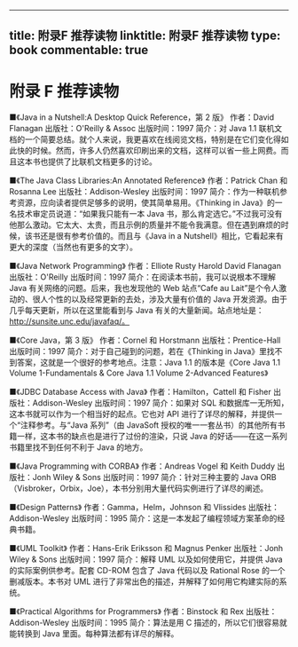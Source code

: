 
---
title: 附录F 推荐读物
linktitle: 附录F 推荐读物
type: book
commentable: true
---

# 附录 F 推荐读物

■《Java in a Nutshell:A Desktop Quick Reference，第 2 版》
作者：David Flanagan
出版社：O'Reilly & Assoc
出版时间：1997
简介：对 Java 1.1 联机文档的一个简要总结。就个人来说，我更喜欢在线阅览文档，特别是在它们变化得如此快的时候。然而，许多人仍然喜欢印刷出来的文档，这样可以省一些上网费。而且这本书也提供了比联机文档更多的讨论。

■《The Java Class Libraries:An Annotated Reference》
作者：Patrick Chan 和 Rosanna Lee
出版社：Addison-Wesley
出版时间：1997
简介：作为一种联机参考资源，应向读者提供足够多的说明，使其简单易用。《Thinking in Java》的一名技术审定员说道：“如果我只能有一本 Java 书，那么肯定选它。”不过我可没有他那么激动。它太大、太贵，而且示例的质量并不能令我满意。但在遇到麻烦的时候，该书还是很有参考价值的。而且与《Java in a Nutshell》相比，它看起来有更大的深度（当然也有更多的文字）。

■《Java Network Programming》
作者：Elliote Rusty Harold
David Flanagan
出版社：O'Reilly
出版时间：1997
简介：在阅读本书前，我可以说根本不理解 Java 有关网络的问题。后来，我也发现他的 Web 站点“Cafe au Lait”是个令人激动的、很人个性的以及经常更新的去处，涉及大量有价值的 Java 开发资源。由于几乎每天更新，所以在这里能看到与 Java 有关的大量新闻。站点地址是：http://sunsite.unc.edu/javafaq/。

■《Core Java，第 3 版》
作者：Cornel 和 Horstmann
出版社：Prentice-Hall
出版时间：1997
简介：对于自己碰到的问题，若在《Thinking in Java》里找不到答案，这就是一个很好的参考地点。注意：Java 1.1 的版本是《Core Java 1.1 Volume 1-Fundamentals & Core Java 1.1 Volume 2-Advanced Features》

■《JDBC Database Access with Java》
作者：Hamilton，Cattell 和 Fisher
出版社：Addison-Wesley
出版时间：1997
简介：如果对 SQL 和数据库一无所知，这本书就可以作为一个相当好的起点。它也对 API 进行了详尽的解释，并提供一个“注释参考。与“Java 系列”（由 JavaSoft 授权的唯一一套丛书）的其他所有书籍一样，这本书的缺点也是进行了过份的渲染，只说 Java 的好话——在这一系列书籍里找不到任何不利于 Java 的地方。

■《Java Programming with CORBA》
作者：Andreas Vogel 和 Keith Duddy
出版社：Jonh Wiley & Sons
出版时间：1997
简介：针对三种主要的 Java ORB（Visbroker，Orbix，Joe），本书分别用大量代码实例进行了详尽的阐述。

■《Design Patterns》
作者：Gamma，Helm，Johnson 和 Vlissides
出版社：Addison-Wesley
出版时间：1995
简介：这是一本发起了编程领域方案革命的经典书籍。

■《UML Toolkit》
作者：Hans-Erik Eriksson 和 Magnus Penker
出版社：Jonh Wiley & Sons
出版时间：1997
简介：解释 UML 以及如何使用它，并提供 Java 的实际案例供参考。配套 CD-ROM 包含了 Java 代码以及 Rational Rose 的一个删减版本。本书对 UML 进行了非常出色的描述，并解释了如何用它构建实际的系统。

■《Practical Algorithms for Programmers》
作者：Binstock 和 Rex
出版社：Addison-Wesley
出版时间：1995
简介：算法是用 C 描述的，所以它们很容易就能转换到 Java 里面。每种算法都有详尽的解释。

    